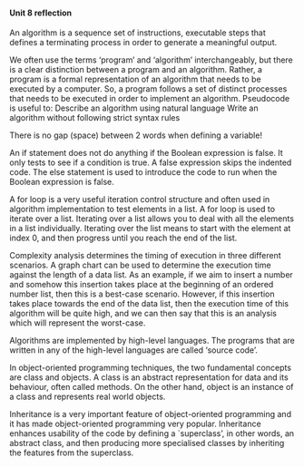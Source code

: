 #### Unit 8 reflection

An algorithm is a sequence set of instructions, executable steps that defines a terminating
process in order to generate a meaningful output.

We often use the terms ‘program’ and ‘algorithm’ interchangeably, but there is a clear
distinction between a program and an algorithm. Rather, a program is a formal
representation of an algorithm that needs to be executed by a computer. So, a program
follows a set of distinct processes that needs to be executed in order to implement an
algorithm.
Pseudocode is useful to:
Describe an algorithm using natural language
Write an algorithm without following strict syntax rules

There is no gap (space) between 2 words when defining a variable!

An if statement does not do anything if the Boolean expression is false. It only tests to see if
a condition is true. A false expression skips the indented code.
The else statement is used to introduce the code to run when the Boolean expression is
false.

A for loop is a very useful iteration control structure and often used in algorithm
implementation to test elements in a list. A for loop is used to iterate over a list.
Iterating over a list allows you to deal with all the elements in a list individually. Iterating
over the list means to start with the element at index 0, and then progress until you reach
the end of the list.

Complexity analysis determines the timing of execution in three different scenarios. A
graph chart can be used to determine the execution time against the length of a data list. As
an example, if we aim to insert a number and somehow this insertion takes place at the
beginning of an ordered number list, then this is a best-case scenario. However, if this
insertion takes place towards the end of the data list, then the execution time of this
algorithm will be quite high, and we can then say that this is an analysis which will represent
the worst-case.

Algorithms are implemented by high-level languages. The programs that are written in any
of the high-level languages are called ‘source code’.

In object-oriented programming techniques, the two fundamental concepts are class and
objects. A class is an abstract representation for data and its behaviour, often called
methods. On the other hand, object is an instance of a class and represents real world
objects.

Inheritance is a very important feature of object-oriented programming and it has made
object-oriented programming very popular. Inheritance enhances usability of the code by
defining a `superclass’, in other words, an abstract class, and then producing more
specialised classes by inheriting the features from the superclass.
